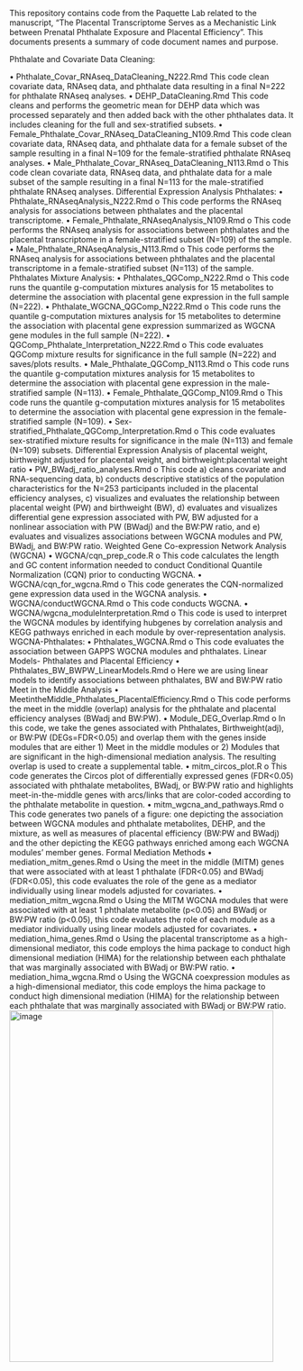 This repository contains code from the Paquette Lab related to the manuscript, “The Placental Transcriptome Serves as a Mechanistic Link between Prenatal Phthalate Exposure and Placental Efficiency”. This documents presents a summary of code document names and purpose.

Phthalate and Covariate Data Cleaning: 

•	Phthalate_Covar_RNAseq_DataCleaning_N222.Rmd
  	This code clean covariate data, RNAseq data, and phthalate data resulting in a final N=222 for phthalate RNAseq analyses.
•	DEHP_DataCleaning.Rmd
    This code cleans and performs the geometric mean for DEHP data which was processed separately and then added back with the other phthalates data. It includes cleaning for the full and sex-stratified subsets. 
•	Female_Phthalate_Covar_RNAseq_DataCleaning_N109.Rmd
    This code clean covariate data, RNAseq data, and phthalate data for a female subset of the sample resulting in a final N=109 for the female-stratified phthalate RNAseq analyses.
•	Male_Phthalate_Covar_RNAseq_DataCleaning_N113.Rmd
o	This code clean covariate data, RNAseq data, and phthalate data for a male subset of the sample resulting in a final N=113 for the male-stratified phthalate RNAseq analyses.
Differential Expression Analysis Phthalates: 
•	Phthalate_RNAseqAnalysis_N222.Rmd
o	This code performs the RNAseq analysis for associations between phthalates and the placental transcriptome.
•	Female_Phthalate_RNAseqAnalysis_N109.Rmd
o	This code performs the RNAseq analysis for associations between phthalates and the placental transcriptome in a female-stratified subset (N=109) of the sample.
•	Male_Phthalate_RNAseqAnalysis_N113.Rmd
o	This code performs the RNAseq analysis for associations between phthalates and the placental transcriptome in a female-stratified subset (N=113) of the sample.
Phthalates Mixture Analysis: 
•	Phthalates_QGComp_N222.Rmd
o	This code runs the quantile g-computation mixtures analysis for 15 metabolites to determine the association with placental gene expression in the full sample (N=222).
•	Phthalate_WGCNA_QGComp_N222.Rmd
o	This code runs the quantile g-computation mixtures analysis for 15 metabolites to determine the association with placental gene expression summarized as WGCNA gene modules in the full sample (N=222).
•	QGComp_Phthalate_Interpretation_N222.Rmd
o	This code evaluates QGComp mixture results for significance in the full sample (N=222) and saves/plots results. 
•	Male_Phthalate_QGComp_N113.Rmd
o	This code runs the quantile g-computation mixtures analysis for 15 metabolites to determine the association with placental gene expression in the male-stratified sample (N=113).
•	Female_Phthalate_QGComp_N109.Rmd
o	This code runs the quantile g-computation mixtures analysis for 15 metabolites to determine the association with placental gene expression in the female-stratified sample (N=109).
•	Sex-stratified_Phthalate_QGComp_Interpretation.Rmd
o	This code evaluates sex-stratified mixture results for significance in the male (N=113) and female (N=109) subsets. 
Differential Expression Analysis of placental weight, birthweight adjusted for placental weight, and birthweight:placental weight ratio
•	PW_BWadj_ratio_analyses.Rmd
o	This code a) cleans covariate and RNA-sequencing data, b) conducts descriptive statistics of the population characteristics for the N=253 participants included in the placental efficiency analyses, c) visualizes and evaluates the relationship between placental weight (PW) and birthweight (BW), d) evaluates and visualizes differential gene expression associated with PW, BW adjusted for a nonlinear association with PW (BWadj) and the BW:PW ratio, and e) evaluates and visualizes associations between WGCNA modules and PW, BWadj, and BW:PW ratio. 
Weighted Gene Co-expression Network Analysis (WGCNA)
•	WGCNA/cqn_prep_code.R
o	This code calculates the length and GC content information needed to conduct Conditional Quantile Normalization (CQN) prior to conducting WGCNA.
•	WGCNA/cqn_for_wgcna.Rmd
o	This code generates the CQN-normalized gene expression data used in the WGCNA analysis.
•	WGCNA/conductWGCNA.Rmd
o	This code conducts WGCNA. 
•	WGCNA/wgcna_moduleInterpretation.Rmd
o	This code is used to interpret the WGCNA modules by identifying hubgenes by correlation analysis and KEGG pathways enriched in each module by over-representation analysis.  
WGCNA-Phthalates: 
•	Phthalates_WGCNA.Rmd
o	This code evaluates the association between GAPPS WGCNA modules and phthalates.
Linear Models- Phthalates and Placental Efficiency
•	Phthalates_BW_BWPW_LinearModels.Rmd
o	Here we are using linear models to identify associations between phthalates, BW and BW:PW ratio
Meet in the Middle Analysis
•	MeetintheMiddle_Phthalates_PlacentalEfficiency.Rmd
o	This code performs the meet in the middle (overlap) analysis for the phthalate and placental efficiency analyses (BWadj and BW:PW).
•	Module_DEG_Overlap.Rmd
o	In this code, we take the genes associated with Phthalates, Birthweight(adj), or BW:PW (DEGs=FDR<0.05) and overlap them with the genes inside modules that are either 1) Meet in the middle modules or 2) Modules that are significant in the high-dimensional mediation analysis. The resulting overlap is used to create a supplemental table.
•	mitm_circos_plot.R
o	This code generates the Circos plot of differentially expressed genes (FDR<0.05) associated with phthalate metabolites, BWadj, or BW:PW ratio and highlights meet-in-the-middle genes with arcs/links that are color-coded according to the phthalate metabolite in question. 
•	mitm_wgcna_and_pathways.Rmd
o	This code generates two panels of a figure: one depicting the association between WGCNA modules and phthalate metabolites, DEHP, and the mixture, as well as measures of placental efficiency (BW:PW and BWadj) and the other depicting the KEGG pathways enriched among each WGCNA modules’ member genes. 
Formal Mediation Methods
•	mediation_mitm_genes.Rmd
o	Using the meet in the middle (MITM) genes that were associated with at least 1 phthalate (FDR<0.05) and BWadj (FDR<0.05), this code evaluates the role of the gene as a mediator individually using linear models adjusted for covariates. 
•	mediation_mitm_wgcna.Rmd
o	Using the MITM WGCNA modules that were associated with at least 1 phthalate metabolite (p<0.05) and BWadj or BW:PW ratio (p<0.05), this code evaluates the role of each module as a mediator individually using linear models adjusted for covariates. 
•	mediation_hima_genes.Rmd
o	Using the placental transcriptome as a high-dimensional mediator, this code employs the hima package to conduct high dimensional mediation (HIMA) for the relationship between each phthalate that was marginally associated with BWadj or BW:PW ratio. 
•	mediation_hima_wgcna.Rmd
o	Using the WGCNA coexpression modules as a high-dimensional mediator, this code employs the hima package to conduct high dimensional mediation (HIMA) for the relationship between each phthalate that was marginally associated with BWadj or BW:PW ratio. 
<img width="468" height="624" alt="image" src="https://github.com/user-attachments/assets/0c2bab72-ae13-4083-9fe9-93120fe4d3f3" />
